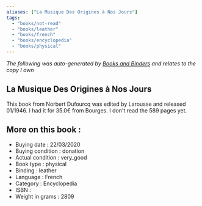 ```yaml
---
aliases: ["La Musique Des Origines à Nos Jours"] 
tags: 
  - "books/not-read" 
  - "books/leather" 
  - "books/french"
  - "books/encyclopedia"
  - "books/physical"
---
```


_The following was auto-generated by [Books and Binders](Books%20and%20Binders.md) and relates to the copy I own_
## La Musique Des Origines à Nos Jours
This book from Norbert Dufourcq was edited by Larousse and released 01/1946. I had it for 35.0€ from Bourges. I don't read the 589 pages yet.

## More on this book :
- Buying date : 22/03/2020
- Buying condition : donation
- Actual condition : very_good
- Book type : physical
- Binding : leather
- Language : French
- Category : Encyclopedia
- ISBN : 
- Weight in grams : 2809
